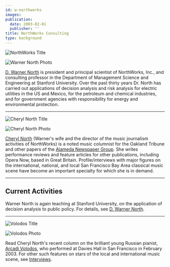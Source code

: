 ```yaml
---
id: w-northworks
images:
publication:
  date: 2003-02-01
  publisher: ''
title: NorthWorks Consulting
type: background
---
```


![NorthWorks Title](/images/titlewarner.gif)

![Warner North Photo](/images/warnersm.gif)

[D. Warner North](/background/w-main) is president and principal scientist of NorthWorks, Inc., and consulting professor in the Department of Management Science and Engineering at Stanford University. Over the past thirty years Dr. North has carried out applications of decision analysis and risk analysis for electric utilities in the US and Mexico, for the petroleum and chemical industries, and for government agencies with responsibility for energy and environmental protection.

---

![Cheryl North Title](/images/titlecheryl.gif)

![Cheryl North Photo](/images/cherylsm.gif)

[Cheryl North](c-main) (Warner's wife and the director of the music journalism activities of NorthWorks) is a noted music columnist for the Oakland Tribune and other papers of the [Alameda Newspaper Group](http://www.insidebayarea.com). She writes performance reviews and feature articles for other publications, including Opera Now, based in Great Britain. Profile/interviews with major figures on the international, national, and local San Francisco Bay Area classical music scene have become an important specialty for which she is in demand.

---

## **Current Activities**

Warner North is again teaching at Stanford University, on the application of decision analysis to public policy. For details, see [D. Warner North](/background/w-main).

---

![Volodos Title](/images/titlegrayvolodos.gif)

![Volodos Photo](/images/thmvolodos.jpg)

Read Cheryl North's recent column on the brilliant young Russian pianist, [Arcadi Volodos](c-volodos), who performed at Davies Hall in San Francisco in February 2003. For other such features on stars of the local and international music scene, see [Interviews](c-interviews).

